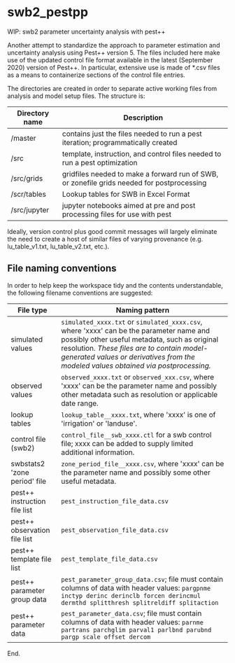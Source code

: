 # swb2_pestpp
WIP: swb2 parameter uncertainty analysis with pest++

Another attempt to standardize the approach to parameter estimation and uncertainty analysis using
Pest++ version 5. The files included here make use of the updated control file format available
in the latest (September 2020) version of Pest++. In particular, extensive use is made of *.csv files
as a means to containerize sections of the control file entries.

The directories are created in order to separate active working files from analysis and model setup files. The
structure is:

| Directory name    | Description                                                             |
|-------------------|----------------------------------------------------------------------------------|
| /master           | contains just the files needed to run a pest iteration; programmatically created |
| /src              | template, instruction, and control files needed to run a pest optimization       |
| /src/grids        | gridfiles needed to make a forward run of SWB, or zonefile grids needed for postprocessing |
| /scr/tables       | Lookup tables for SWB in Excel Format                                            |
| /src/jupyter      | jupyter notebooks aimed at pre and post processing files for use with pest       |

Ideally, version control plus good commit messages will largely eliminate the need to create a host of similar files of varying provenance (e.g. lu_table_v1.txt, lu_table_v2.txt, etc.).

## File naming conventions

In order to help keep the workspace tidy and the contents understandable, the following filename conventions are suggested:

| File type | Naming pattern  |
|-----------|-----------------|
| simulated values | `simulated_xxxx.txt` or `simulated_xxxx.csv`, where 'xxxx' can be the parameter name and possibly other useful metadata, such as original resolution. *These files are to contain model-generated values or derivatives from the modeled values obtained via postprocessing.* |
| observed values | `observed_xxxx.txt` or `observed_xxx.csv`, where 'xxxx' can be the parameter name and possibly other metadata such as resolution or applicable date range. |
| lookup tables | `lookup_table__xxxx.txt`, where 'xxxx' is one of 'irrigation' or 'landuse'. |
| control file (swb2) | `control_file__swb_xxxx.ctl` for a swb control file; xxxx can be added to supply limited additional information. |
| swbstats2 'zone period' file | `zone_period_file__xxxx.csv`, where 'xxxx' can be the parameter name and possibly some other useful metadata. |
| pest++ instruction file list | `pest_instruction_file_data.csv` |
| pest++ observation file list | `pest_observation_file_data.csv` |
| pest++ template file list    | `pest_template_file_data.csv`    |
| pest++ parameter group data  | `pest_parameter_group_data.csv`; file must contain columns of data with header values: `pargpnme	inctyp derinc derinclb forcen derincmul dermthd splitthresh splitreldiff splitaction` |
| pest++ parameter data        | `pest_parameter_data.csv`; file must contain columns of data with header values: `parnme partrans parchglim parval1 parlbnd parubnd pargp scale offset dercom` |

End.